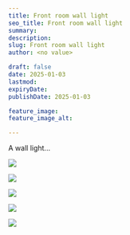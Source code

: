 ```yaml
---
title: Front room wall light
seo_title: Front room wall light
summary:
description:
slug: Front room wall light
author: <no value>

draft: false
date: 2025-01-03
lastmod:
expiryDate:
publishDate: 2025-01-03

feature_image:
feature_image_alt:

---
```

A wall light...

![](/images/1424.jpeg)

![](/images/1425.jpeg)

![](/images/1427.jpeg)

![](/images/1428.jpeg)

![](/images/1436.jpeg)